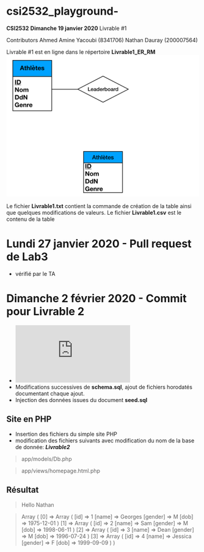 # csi2532_playground-
**CSI2532**
**Dimanche 19 janvier 2020**
Livrable #1

Contributors
Ahmed Amine Yacoubi (8341706)
Nathan Dauray (200007564)

Livrable #1 est en ligne dans le répertoire **Livrable1_ER_RM**
![Livrable1](https://github.com/OovuU/csi2532_playground-/blob/master/Livrable1_ER_RM/Livrable1_ER_RM.png)

Le fichier **Livrable1.txt** contient la commande de création de la table ainsi que quelques modifications de valeurs.
Le fichier **Livrable1.csv** est le contenu de la table


# Lundi 27 janvier 2020 - Pull request de Lab3
- vérifié par le TA

# Dimanche 2 février 2020 - Commit pour **Livrable 2**
- ![Brouillon de ce à quoi le diagrame devrait ressembler (à verifier), /Livrable2/Livrable 2_brouillon_ER.pdf](https://github.com/OovuU/csi2532_playground-/blob/Nathan_Lab_3/Livrable2/Livrable%202_brouillon_ER.pdf)
- Modifications successives de **schema.sql**, ajout de fichiers horodatés documentant chaque ajout.
- Injection des données issues du document **seed.sql**


## Site en PHP
- Insertion des fichiers du simple site PHP
- modification des fichiers suivants avec modification du nom de la base de donnée: ***Livrable2***
> app/models/Db.php

> app/views/homepage.html.php

## Résultat 
>Hello Nathan

>Array ( [0] => Array ( [id] => 1 [name] => Georges [gender] => M [dob] => 1975-12-01 ) [1] => Array ( [id] => 2 [name] => Sam [gender] => M [dob] => 1998-06-11 ) [2] => Array ( [id] => 3 [name] => Dean [gender] => M [dob] => 1996-07-24 ) [3] => Array ( [id] => 4 [name] => Jessica [gender] => F [dob] => 1999-09-09 ) )



